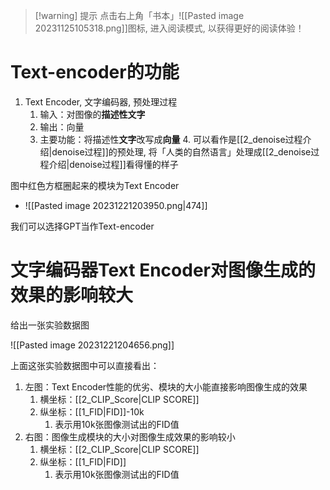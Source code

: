 
>[!warning] 提示
>点击右上角「书本」![[Pasted image 20231125105318.png]]图标, 进入阅读模式, 以获得更好的阅读体验！

# Text-encoder的功能

1. Text Encoder, 文字编码器, 预处理过程
	1. 输入：对图像的**描述性文字**
	2. 输出：向量
	3. 主要功能：将描述性**文字**改写成**向量**
		4. 可以看作是[[2_denoise过程介绍|denoise过程]]的预处理, 将「人类的自然语言」处理成[[2_denoise过程介绍|denoise过程]]看得懂的样子

图中红色方框圈起来的模块为Text Encoder
- ![[Pasted image 20231221203950.png|474]]

我们可以选择GPT当作Text-encoder


# 文字编码器Text Encoder对图像生成的效果的影响较大

给出一张实验数据图

![[Pasted image 20231221204656.png]]

上面这张实验数据图中可以直接看出：
1. 左图：Text Encoder性能的优劣、模块的大小能直接影响图像生成的效果
	1. 横坐标：[[2_CLIP_Score|CLIP SCORE]]
	2. 纵坐标：[[1_FID|FID]]-10k
		1. 表示用10k张图像测试出的FID值
2. 右图：图像生成模块的大小对图像生成效果的影响较小
	1. 横坐标：[[2_CLIP_Score|CLIP SCORE]]
	2. 纵坐标：[[1_FID|FID]]
		1. 表示用10k张图像测试出的FID值